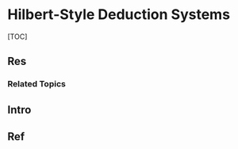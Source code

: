 # Hilbert-Style Deduction Systems

[TOC]



## Res
### Related Topics



## Intro



## Ref
[Hilbert-style和Gentzen-style演绎系统]: https://thzt.github.io/2017/09/15/hilbert-style-and-gentzen-style-deduction-system/
